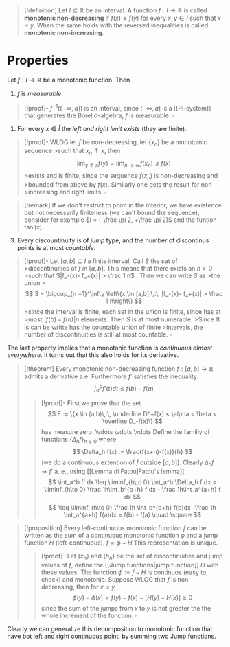 > [!definition]
> Let $I \subseteq \mathbb{R}$ be an interval. A function $f : I \to \mathbb{R}$ is called **monotonic non-decreasing** if $f(x)\leq f(y)$ for every $x,y \in I$ such that $x \leq y$. When the same holds with the reversed inequalities is called **monotonic non-increasing**.

# Properties 

Let $f : I \to \mathbb{R}$ be a monotonic function. Then
1. $f$ is _measurable_.
> [!proof]-
>  $f^{-1}((-\infty,a])$ is an interval, since $(-\infty, a]$ is a [[Pi-system]] that generates the Borel $\sigma$-algebra, $f$ is measurable. $\square$
1. For every $x \in \mathring I$ the _left and right limit exists_ (they are finite). 
> [!proof]-
> WLOG let $f$ be non-decreasing, let $\{x_n\}$ be a monotoinic sequence >such that $x_n \uparrow x$, then
>   $$
>	\lim_{y \uparrow x} f(y) = \lim_{n \to \infty} f(x_n)\leq f(x)
>	$$
	>exists and is finite, since the sequence $f(x_n)$ is non-decreasing and
	>bounded from above by $f(x)$. Similarly one gets the result for non
	>increasing and right limits. $\square$

> [!remark]
> If we don't restrict to point in the interior, we have existence but not necessarily finiteness (we can't bound the sequence), consider for example $I = (-\frac \pi 2, +\frac \pi 2)$ and the funtion $\tan(x)$.

3. Every discountinuity is of _jump_ type, and the number of discontinus points is at most _countable_.
> [!proof]-
> Let $[a,b] \subseteq I$ a finite interval. Call $S$ the set of >discontinuities of $f$ in $[a,b]$. This means that there exists an $n > 0$ >such that $|f_-(x)- f_+(x)| > \frac 1 n$ . Then we can write $S$ as >the union
	>$$
>	S = \bigcup_{n =1}^\infty \left\{x \in [a,b] \,:\, |f_-(x)- f_+(x)| > \frac 1 n\right\}
  >$$
	>since the interval is finite, each set in the union is finite, since has at >most $|f(b)-f(a)|n$ elements. Then $S$ is at most numerable. >Since $\mathbb{R}$ is can be writte has the countable union of finite
	>intervals, the number of discontinuities is still at most countable. $\square$


The last property implies that a monotonic function is _continuous almost everywhere_. It turns out that this also holds for its derivative.

> [!theorem]
> Every monotonic non-decreasing function $f: [a,b] \to \mathbb{R}$ admits a derivative a.e. Furthermore $f'$ satisfies the inequality:
> $$
> \int_a^b f'(t)dt \leq f(b)-f(a)
> $$
> > [!proof]-
> > First we prove that the set
> > $$
> > E := \{x \in (a,b)\,:\, \underline D^+f(x) < \alpha < \beta < \overline D_-f(x)\}
> > $$
> > has measure zero. 
> > \vdots \vdots \vdots
> > Define the familiy of functions $\{\Delta_h f\}_{h\geq 0}$ where
> > $$
> > \Delta_h f(x) := \frac{f(x+h)-f(x)}{h}
> > $$ 
> > (we do a continuous extention of $f$ outside $[a,b]$). Clearly $\Delta_h f \to f'$ a. e., using [[Lemma di Fatou|Fatou's lemma]]:
> > $$
> > \int_a^b f' dx \leq \liminf_{h\to 0} \int_a^b \Delta_h f dx
> > = \liminf_{h\to 0} \frac 1h\int_b^{b+h} f dx - \frac 1h\int_a^{a+h} f dx 
> > $$
> > $$
> > \leq \liminf_{h\to 0} \frac 1h \int_b^{b+h} f(b)dx -\frac 1h \int_a^{a+h} f(a)dx = f(b) - f(a) \quad \square
> > $$
> > 


> [!proposition]
> Every left-continuous monotonic function  $f$ can be written as the sum of a continuous monotonic function $\phi$ and a jump function $H$ (left-continuous). $f = \phi + H$ 
> This representation is unique.
> > [!proof]-
> > Let $\{x_n\}$ and $\{h_n\}$ be the set of discontinuities and jump values of $f$, define the [[Jump functions|jump function]] $H$ with these values. The function $\phi := f - H$ is continuos (easy to check) and monotonic.
> > Suppose WLOG that $f$ is non-decreasing, then for $x \leq y$ 
> > $$
> > \phi(y) - \phi(x) = f(y)-f(x) - [H(y)-H(x)] \geq 0
> > $$
> > since the sum of the jumps from $x$ to $y$ is not greater the the whole increment of the function. $\square$
> 

Clearly we can generalize this decomposition to monotonic function that have bot left and right continuous point, by summing two Jump functions.



